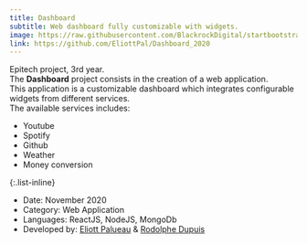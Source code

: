 ```yaml
---
title: Dashboard
subtitle: Web dashboard fully customizable with widgets.
image: https://raw.githubusercontent.com/BlackrockDigital/startbootstrap-agency/master/src/assets/img/portfolio/02-full.jpg
link: https://github.com/EliottPal/Dashboard_2020
---
```


Epitech project, 3rd year.  
The **Dashboard** project consists in the creation of a web application.  
This application is a customizable dashboard which integrates configurable widgets from different services.  
The available services includes:
- Youtube
- Spotify
- Github
- Weather
- Money conversion

{:.list-inline}

- Date: November 2020
- Category: Web Application
- Languages: ReactJS, NodeJS, MongoDb
- Developed by: [Eliott Palueau](https://github.com/EliottPal) & [Rodolphe Dupuis](https://github.com/rodolphedps)
